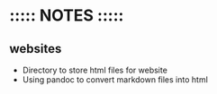# ::::: NOTES :::::

## websites
- Directory to store html files for website
- Using pandoc to convert markdown files into html
